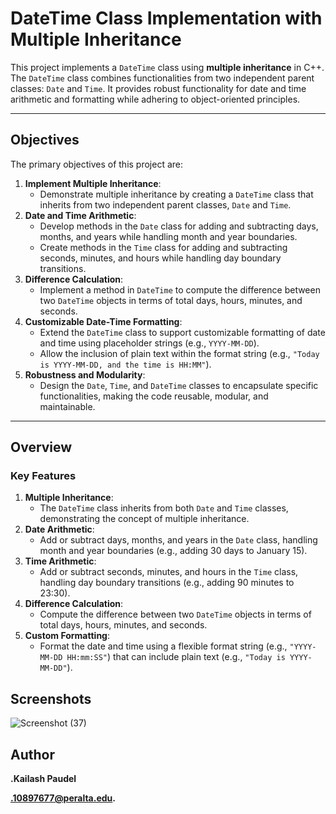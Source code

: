 # DateTime Class Implementation with Multiple Inheritance

This project implements a `DateTime` class using **multiple inheritance** in C++. The `DateTime` class combines functionalities from two independent parent classes: `Date` and `Time`. It provides robust functionality for date and time arithmetic and formatting while adhering to object-oriented principles.

---

## Objectives

The primary objectives of this project are:
1. **Implement Multiple Inheritance**:
   - Demonstrate multiple inheritance by creating a `DateTime` class that inherits from two independent parent classes, `Date` and `Time`.
2. **Date and Time Arithmetic**:
   - Develop methods in the `Date` class for adding and subtracting days, months, and years while handling month and year boundaries.
   - Create methods in the `Time` class for adding and subtracting seconds, minutes, and hours while handling day boundary transitions.
3. **Difference Calculation**:
   - Implement a method in `DateTime` to compute the difference between two `DateTime` objects in terms of total days, hours, minutes, and seconds.
4. **Customizable Date-Time Formatting**:
   - Extend the `DateTime` class to support customizable formatting of date and time using placeholder strings (e.g., `YYYY-MM-DD`).
   - Allow the inclusion of plain text within the format string (e.g., `"Today is YYYY-MM-DD, and the time is HH:MM"`).
5. **Robustness and Modularity**:
   - Design the `Date`, `Time`, and `DateTime` classes to encapsulate specific functionalities, making the code reusable, modular, and maintainable.

---

## Overview

### Key Features
1. **Multiple Inheritance**:
   - The `DateTime` class inherits from both `Date` and `Time` classes, demonstrating the concept of multiple inheritance.
2. **Date Arithmetic**:
   - Add or subtract days, months, and years in the `Date` class, handling month and year boundaries (e.g., adding 30 days to January 15).
3. **Time Arithmetic**:
   - Add or subtract seconds, minutes, and hours in the `Time` class, handling day boundary transitions (e.g., adding 90 minutes to 23:30).
4. **Difference Calculation**:
   - Compute the difference between two `DateTime` objects in terms of total days, hours, minutes, and seconds.
5. **Custom Formatting**:
   - Format the date and time using a flexible format string (e.g., `"YYYY-MM-DD HH:mm:SS"`) that can include plain text (e.g., `"Today is YYYY-MM-DD"`).

## Screenshots

![Screenshot (37)](https://github.com/user-attachments/assets/4c3f9fad-c787-445d-b33f-5b42c72b9bdc)


## Author
  **.Kailash Paudel**
  
  **.10897677@peralta.edu.**
    
